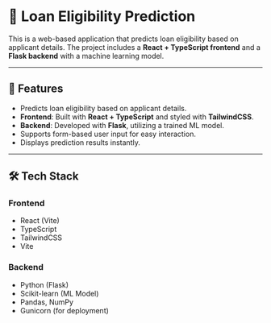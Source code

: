 # 🚀 Loan Eligibility Prediction

This is a web-based application that predicts loan eligibility based on applicant details. The project includes a **React + TypeScript frontend** and a **Flask backend** with a machine learning model.

---

## 📌 Features
- Predicts loan eligibility based on applicant details.
- **Frontend**: Built with **React + TypeScript** and styled with **TailwindCSS**.
- **Backend**: Developed with **Flask**, utilizing a trained ML model.
- Supports form-based user input for easy interaction.
- Displays prediction results instantly.

---

## 🛠 Tech Stack
### **Frontend**
- React (Vite)
- TypeScript
- TailwindCSS
- Vite

### **Backend**
- Python (Flask)
- Scikit-learn (ML Model)
- Pandas, NumPy
- Gunicorn (for deployment)

